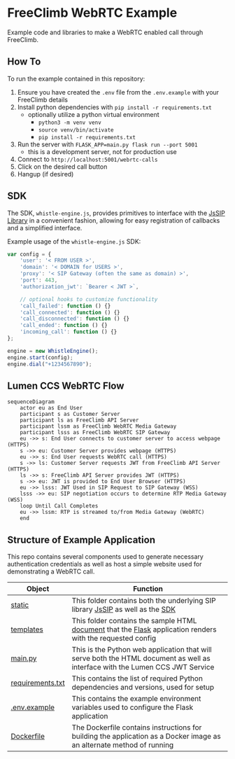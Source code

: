 # FreeClimb WebRTC Example

Example code and libraries to make a WebRTC enabled call through FreeClimb.

## How To

To run the example contained in this repository:

1. Ensure you have created the `.env` file from the `.env.example` with your FreeClimb details
2. Install python dependencies with `pip install -r requirements.txt`
    - optionally utilize a python virtual environment
        - `python3 -m venv venv`
        - `source venv/bin/activate`
        - `pip install -r requirements.txt`
3. Run the server with `FLASK_APP=main.py flask run --port 5001`
    - this is a development server, not for production use
4. Connect to `http://localhost:5001/webrtc-calls`
5. Click on the desired call button
6. Hangup (if desired)

## SDK

The SDK, `whistle-engine.js`, provides primitives to interface with the [JsSIP Library](https://jssip.net/) in a convenient fashion, allowing for easy registration of callbacks and a simplified interface.

Example usage of the `whistle-engine.js` SDK:

```javascript
var config = {
    'user': '< FROM USER >',
    'domain': '< DOMAIN for USERS >',
    'proxy': '< SIP Gateway (often the same as domain) >',
    'port': 443,
    'authorization_jwt': `Bearer < JWT >`,

    // optional hooks to customize functionality
    'call_failed': function () {}
    'call_connected': function () {}
    'call_disconnected': function () {}
    'call_ended': function () {}
    'incoming_call': function () {}
};

engine = new WhistleEngine();
engine.start(config);
engine.dial("+1234567890");
```

## Lumen CCS WebRTC Flow

```mermaid
sequenceDiagram
    actor eu as End User
    participant s as Customer Server
    participant ls as FreeClimb API Server
    participant lssm as FreeClimb WebRTC Media Gateway
    participant lsss as FreeClimb WebRTC SIP Gateway
    eu ->> s: End User connects to customer server to access webpage (HTTPS)
    s ->> eu: Customer Server provides webpage (HTTPS)
    eu ->> s: End User requests WebRTC call (HTTPS)
    s ->> ls: Customer Server requests JWT from FreeClimb API Server (HTTPS)
    ls ->> s: FreeClimb API Server provides JWT (HTTPS)
    s ->> eu: JWT is provided to End User Browser (HTTPS)
    eu ->> lsss: JWT Used in SIP Request to SIP Gateway (WSS)
    lsss ->> eu: SIP negotiation occurs to determine RTP Media Gateway (WSS)
    loop Until Call Completes
    eu ->> lssm: RTP is streamed to/from Media Gateway (WebRTC)
    end
```

## Structure of Example Application

This repo contains several components used to generate necessary authentication credentials as well as host a simple website used for demonstrating a WebRTC call.

| Object | Function |
| ------ | -------- |
| [static](./static/) | This folder contains both the underlying SIP library [JsSIP](./static/jssip-3.10.0.js) as well as the [SDK](./static/whistle-engine.js) |
| [templates](./templates/) | This folder contains the sample HTML [document](./templates/webrtc-calls.html) that the [Flask](https://flask.palletsprojects.com/en/3.0.x/) application renders with the requested config|
| [main.py](./main.py) | This is the Python web application that will serve both the HTML document as well as interface with the Lumen CCS JWT Service |
| [requirements.txt](./requirements.txt) | This contains the list of required Python dependencies and versions, used for setup |
| [.env.example](./.env.example) | This contains the example environment variables used to configure the Flask application |
| [Dockerfile](./Dockerfile) | The Dockerfile contains instructions for building the application as a Docker image as an alternate method of running |
